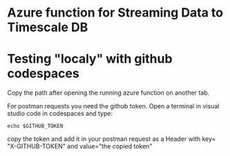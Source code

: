 # Azure function for Streaming Data to Timescale DB



# Testing "localy" with github codespaces
Copy the path after opening the running azure function on another tab.

For postman requests you need the github token. Open a terminal in visual studio code in codespaces and type:

    echo $GITHUB_TOKEN 

copy the token and add it in your postman request as a Header with key= "X-GITHUB-TOKEN" and value="the copied token"